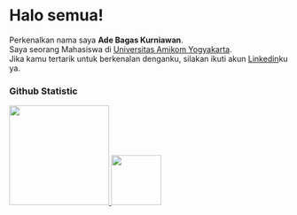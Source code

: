 # Halo semua! 

Perkenalkan nama saya **Ade Bagas Kurniawan**.<br>
Saya seorang Mahasiswa di [Universitas Amikom Yogyakarta](https://home.amikom.ac.id/).<br>
Jika kamu tertarik untuk berkenalan denganku, silakan ikuti akun [Linkedin](https://www.linkedin.com/in/ade-bagas-b89842206/)ku ya.<br>
### Github Statistic
<p align="left">
<a href="https://github.com/adewann">
  <img height="180em" src="https://github-readme-stats-eight-theta.vercel.app/api?username=penuliscode&show_icons=true&theme=algolia&include_all_commits=true&count_private=true"/>
  <img height="90em" src="https://github-readme-stats-eight-theta.vercel.app/api/top-langs/?username=penuliscode&layout=compact&layout=compact&theme=algolia"/>
</a>
</p>
